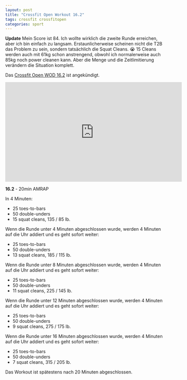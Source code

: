 ```yaml
---
layout: post
title: "Crossfit Open Workout 16.2"
tags: crossfit crossfitopen
categories: sport
---
```


**Update** Mein Score ist 84. Ich wollte wirklich die zweite Runde erreichen, aber ich bin einfach zu langsam. Erstaunlicherweise scheinen nicht die T2B das Problem zu sein, sondern tatsächlich die Squat Cleans. 😭 15 Cleans werden auch mit 61kg schon anstrengend, obwohl ich normalerweise auch 85kg noch power cleanen kann. Aber die Menge und die Zeitlimitierung verändern die Situation komplett.

Das [Crossfit Open WOD 16.2][0] ist angekündigt.

<iframe width="560" height="315" src="https://www.youtube-nocookie.com/embed/_oJtaRP80Oo" frameborder="0" allowfullscreen></iframe>

**16.2** - 20min AMRAP

In 4 Minuten:

* 25 toes-to-bars
* 50 double-unders
* 15 squat cleans, 135 / 85 lb.

Wenn die Runde unter 4 Minuten abgeschlossen wurde, werden 4 Minuten auf die Uhr addiert und es geht sofort weiter:

* 25 toes-to-bars
* 50 double-unders
* 13 squat cleans, 185 / 115 lb.

Wenn die Runde unter 8 Minuten abgeschlossen wurde, werden 4 Minuten auf die Uhr addiert und es geht sofort weiter:

* 25 toes-to-bars
* 50 double-unders
* 11 squat cleans, 225 / 145 lb.

Wenn die Runde unter 12 Minuten abgeschlossen wurde, werden 4 Minuten auf die Uhr addiert und es geht sofort weiter:

* 25 toes-to-bars
* 50 double-unders
* 9 squat cleans, 275 / 175 lb.

Wenn die Runde unter 16 Minuten abgeschlossen wurde, werden 4 Minuten auf die Uhr addiert und es geht sofort weiter:

* 25 toes-to-bars
* 50 double-unders
* 7 squat cleans, 315 / 205 lb.

Das Workout ist spätestens nach 20 Minuten abgeschlossen.

[0]: http://games.crossfit.com/workouts/the-open/2016#tabs-2
